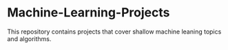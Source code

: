 # Machine-Learning-Projects
This repository contains projects that cover shallow machine leaning topics and algorithms. 
